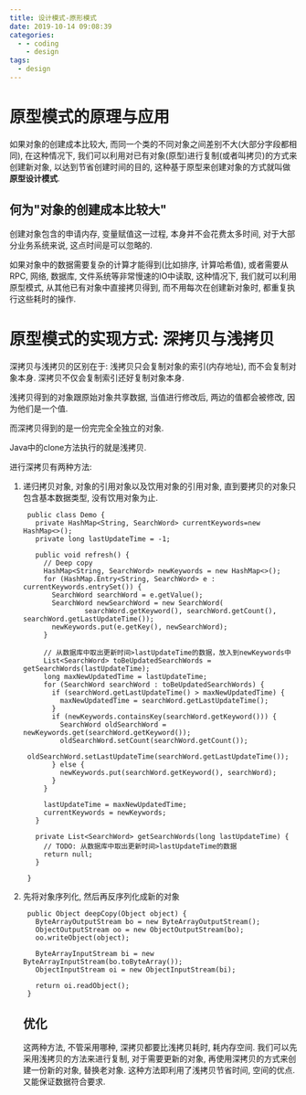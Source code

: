 ```yaml
---
title: 设计模式-原形模式
date: 2019-10-14 09:08:39
categories:
  - - coding
    - design
tags:
  - design
---
```


# **原型模式的原理与应用**

如果对象的创建成本比较大, 而同一个类的不同对象之间差别不大(大部分字段都相同), 在这种情况下, 我们可以利用对已有对象(原型)进行复制(或者叫拷贝)的方式来创建新对象, 以达到节省创建时间的目的, 这种基于原型来创建对象的方式就叫做**原型设计模式**.

## **何为"对象的创建成本比较大"**

创建对象包含的申请内存, 变量赋值这一过程, 本身并不会花费太多时间, 对于大部分业务系统来说, 这点时间是可以忽略的.

如果对象中的数据需要复杂的计算才能得到(比如排序, 计算哈希值), 或者需要从RPC, 网络, 数据库, 文件系统等非常慢速的IO中读取, 这种情况下, 我们就可以利用原型模式, 从其他已有对象中直接拷贝得到, 而不用每次在创建新对象时, 都重复执行这些耗时的操作.

# **原型模式的实现方式: 深拷贝与浅拷贝**

深拷贝与浅拷贝的区别在于: 浅拷贝只会复制对象的索引(内存地址), 而不会复制对象本身. 深拷贝不仅会复制索引还好复制对象本身.

浅拷贝得到的对象跟原始对象共享数据, 当值进行修改后, 两边的值都会被修改, 因为他们是一个值.

而深拷贝得到的是一份完完全全独立的对象.

Java中的clone方法执行的就是浅拷贝.

进行深拷贝有两种方法:

1.  递归拷贝对象, 对象的引用对象以及饮用对象的引用对象, 直到要拷贝的对象只包含基本数据类型, 没有饮用对象为止.
    
    ```
     public class Demo {
       private HashMap<String, SearchWord> currentKeywords=new HashMap<>();
       private long lastUpdateTime = -1;
     
       public void refresh() {
         // Deep copy
         HashMap<String, SearchWord> newKeywords = new HashMap<>();
         for (HashMap.Entry<String, SearchWord> e : currentKeywords.entrySet()) {
           SearchWord searchWord = e.getValue();
           SearchWord newSearchWord = new SearchWord(
                   searchWord.getKeyword(), searchWord.getCount(), searchWord.getLastUpdateTime());
           newKeywords.put(e.getKey(), newSearchWord);
         }
     
         // 从数据库中取出更新时间>lastUpdateTime的数据，放入到newKeywords中
         List<SearchWord> toBeUpdatedSearchWords = getSearchWords(lastUpdateTime);
         long maxNewUpdatedTime = lastUpdateTime;
         for (SearchWord searchWord : toBeUpdatedSearchWords) {
           if (searchWord.getLastUpdateTime() > maxNewUpdatedTime) {
             maxNewUpdatedTime = searchWord.getLastUpdateTime();
           }
           if (newKeywords.containsKey(searchWord.getKeyword())) {
             SearchWord oldSearchWord = newKeywords.get(searchWord.getKeyword());
             oldSearchWord.setCount(searchWord.getCount());
             oldSearchWord.setLastUpdateTime(searchWord.getLastUpdateTime());
           } else {
             newKeywords.put(searchWord.getKeyword(), searchWord);
           }
         }
     
         lastUpdateTime = maxNewUpdatedTime;
         currentKeywords = newKeywords;
       }
     
       private List<SearchWord> getSearchWords(long lastUpdateTime) {
         // TODO: 从数据库中取出更新时间>lastUpdateTime的数据
         return null;
       }
     
     }
    ```
    
2.  先将对象序列化, 然后再反序列化成新的对象
    
    ```
     public Object deepCopy(Object object) {
       ByteArrayOutputStream bo = new ByteArrayOutputStream();
       ObjectOutputStream oo = new ObjectOutputStream(bo);
       oo.writeObject(object);
    
       ByteArrayInputStream bi = new ByteArrayInputStream(bo.toByteArray());
       ObjectInputStream oi = new ObjectInputStream(bi);
    
       return oi.readObject();
     }
    ```
    
    ## **优化**
    
    这两种方法, 不管采用哪种, 深拷贝都要比浅拷贝耗时, 耗内存空间. 我们可以先采用浅拷贝的方法来进行复制, 对于需要更新的对象, 再使用深拷贝的方式来创建一份新的对象, 替换老对象. 这种方法即利用了浅拷贝节省时间, 空间的优点. 又能保证数据符合要求.
